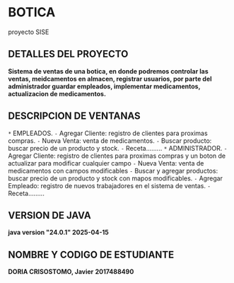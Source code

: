 # BOTICA
proyecto SISE

## DETALLES DEL PROYECTO
**Sistema de ventas de una botica, en donde podremos controlar las ventas, meidcamentos en almacen, registrar usuarios, 
por parte del administrador  guardar empleados, implementar medicamentos, actualizacion de medicamentos.**
## DESCRIPCION DE VENTANAS
`*` EMPLEADOS.
`-` Agregar Cliente: registro de clientes para proximas compras. 
`-` Nueva Venta: venta de medicamentos.
`-` Buscar producto: buscar precio de un producto y stock.
`-` Receta.........
`*` ADMINISTRADOR.
`-` Agregar Cliente: registro de clientes para proximas compras  y un boton de actualizar para modificar cualquier campo
`-` Nueva Venta: venta de medicamentos con campos modificables
`-` Buscar y agregar productos: buscar precio de un producto y stock con mapos modificables.
`-` Agregar Empleado: registro de nuevos trabajadores en el sistema de ventas.
`-` Receta.........
## VERSION DE JAVA
**java version "24.0.1" 2025-04-15**
## NOMBRE Y CODIGO DE ESTUDIANTE
**DORIA CRISOSTOMO, Javier**
**2017488490**
